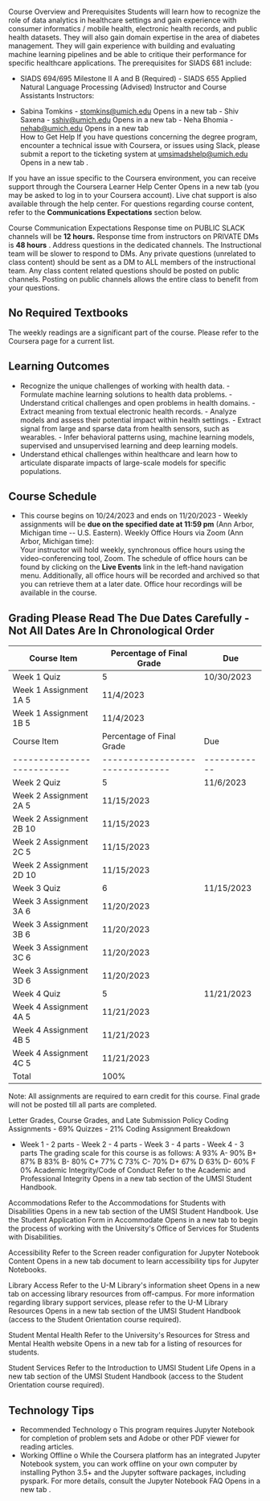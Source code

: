  Course Overview and Prerequisites Students will learn how to recognize the role of data analytics in healthcare settings and gain experience with consumer informatics / mobile health, electronic health records, and public health datasets. They will also gain domain expertise in the area of diabetes management. They will gain experience with building and evaluating machine learning pipelines and be able to critique their performance for specific healthcare applications. The prerequisites for SIADS 681 include:  

 -  SIADS 694/695 Milestone II A and B (Required) -  SIADS 655 Applied Natural Language Processing (Advised) 
 Instructor and Course Assistants Instructors: 

 -  Sabina Tomkins -   stomkins@umich.edu  Opens in a new  tab -  Shiv Saxena -   sshiv@umich.edu  Opens in a new tab -  Neha Bhomia -   nehab@umich.edu  Opens in a new tab  
 How to Get Help If you have questions concerning the degree program, encounter a technical issue with Coursera, or issues using Slack, please submit a report to the ticketing system at umsimadshelp@umich.edu  Opens in a new tab   . 

 If you have an issue specific to the Coursera environment, you can receive support through the Coursera Learner Help Center  Opens in a new tab   (you  may be asked to log in to your Coursera account). Live chat support is also available through the help center. For questions regarding course content, refer to the  **Communications Expectations**  section below. 

 Course Communication Expectations Response time on PUBLIC SLACK channels will be  **12  hours.** Response time from instructors on PRIVATE DMs is  **48  hours**  . Address questions in the dedicated channels. The Instructional team will be slower to respond to DMs. Any private questions (unrelated to class content) should be sent as a DM to ALL members of the instructional team. Any class content related questions should be posted on public channels. Posting on public channels allows the entire class to benefit from your questions.  

## No Required Textbooks

 The weekly readings are a significant part of the course. Please refer to the Coursera page for a current list.  

## Learning Outcomes

 -  Recognize the unique challenges of working with health data. -  Formulate machine learning solutions to health data problems. -  Understand critical challenges and open problems in health domains. -  Extract meaning from textual electronic health records. -  Analyze models and assess their potential impact within health settings. -  Extract signal from large and sparse data from health sensors, such as wearables. -  Infer behavioral patterns using, machine learning models, supervised and unsupervised 
 learning and deep learning models. 
 -  Understand ethical challenges within healthcare and learn how to articulate disparate 
 impacts of large-scale models  for specific populations. 

## Course Schedule

 -  This course begins on 10/24/2023 and ends on 11/20/2023 -  Weekly assignments will be  **due on the specified date  at 11:59 pm**  (Ann Arbor, 
 Michigan time -- U.S. Eastern). 
 Weekly Office Hours via Zoom (Ann Arbor, Michigan time):  
 Your instructor will hold weekly, synchronous office hours using the video-conferencing tool, Zoom. The schedule of office hours can be found by clicking on the  **Live Events**  link in the left-hand navigation menu. Additionally, all office hours will be recorded and archived so that you can retrieve them at a later date. Office hour recordings will be available in the course.  

## Grading Please Read The Due Dates Carefully - Not All Dates Are In Chronological Order

|  Course Item            |  Percentage of Final Grade    |  Due       |
|-------------------------|-------------------------------|------------|
| Week 1 Quiz             | 5                             | 10/30/2023 |
| Week 1 Assignment 1A  5 | 11/4/2023                     |            |
| Week 1 Assignment 1B  5 | 11/4/2023                     |            |
|  Course Item             |  Percentage of Final Grade    |  Due       |
|--------------------------|-------------------------------|------------|
| Week 2 Quiz              | 5                             | 11/6/2023  |
| Week 2 Assignment 2A  5  | 11/15/2023                    |            |
| Week 2 Assignment 2B  10 | 11/15/2023                    |            |
| Week 2 Assignment 2C  5  | 11/15/2023                    |            |
| Week 2 Assignment 2D  10 | 11/15/2023                    |            |
| Week 3 Quiz              | 6                             | 11/15/2023 |
| Week 3 Assignment 3A  6  | 11/20/2023                    |            |
| Week 3 Assignment 3B  6  | 11/20/2023                    |            |
| Week 3 Assignment 3C  6  | 11/20/2023                    |            |
| Week 3 Assignment 3D  6  | 11/20/2023                    |            |
| Week 4 Quiz              | 5                             | 11/21/2023 |
| Week 4 Assignment 4A  5  | 11/21/2023                    |            |
| Week 4 Assignment 4B  5  | 11/21/2023                    |            |
| Week 4 Assignment 4C  5  | 11/21/2023                    |            |
| Total                    | 100%                          |            |

 Note: All assignments are required to earn credit for this course. Final grade will not be posted till all parts are completed. 

 Letter Grades, Course Grades, and Late Submission Policy Coding Assignments - 69% Quizzes - 21% Coding Assignment Breakdown 

 -  Week 1 - 2 parts -  Week 2 - 4 parts -  Week 3 - 4 parts -  Week 4 - 3 parts 
 The grading scale for this course is as follows: 
 A  93% 
 A-  90% B+  87% B  83% B-  80% C+  77% C  73% C-  70% D+  67% D  63% D-  60% F 
 0% 
 Academic Integrity/Code of Conduct Refer to the    Academic and Professional Integrity  Opens in a new tab   section of the UMSI Student Handbook. 

 Accommodations Refer to the    Accommodations for Students with Disabilities  Opens in a new tab   section of the UMSI Student Handbook. Use the Student Application Form in    Accommodate  Opens in a new tab   to begin the process of working with the University's  Office of Services for Students with Disabilities. 

 Accessibility Refer to the   Screen reader configuration for Jupyter  Notebook Content  Opens in a new tab document to learn accessibility tips for Jupyter Notebooks. 

 Library Access Refer to the    U-M Library's information sheet  Opens  in a new tab   on accessing library resources from off-campus. For more information regarding library support services, please refer to the U-M Library Resources  Opens in a new tab   section  of the UMSI Student Handbook (access to the Student Orientation course required). 

 Student Mental Health Refer to the University's    Resources for Stress and  Mental Health website  Opens in a new tab for a listing of resources for students. 

 Student Services Refer to the    Introduction to UMSI Student Life  Opens  in a new tab   section of the UMSI Student Handbook (access to the Student Orientation course required). 

## Technology Tips

 -  Recommended Technology 
 o  This program requires Jupyter Notebook for completion of problem sets and 
 Adobe or other PDF viewer for reading articles. 
 -  Working Offline 
 o  While the Coursera platform has an integrated Jupyter Notebook system, you can 
 work offline on your own computer by installing Python 3.5+ and the Jupyter software packages, including pyspark. For more details, consult the    Jupyter Notebook FAQ  Opens in a new tab   . 